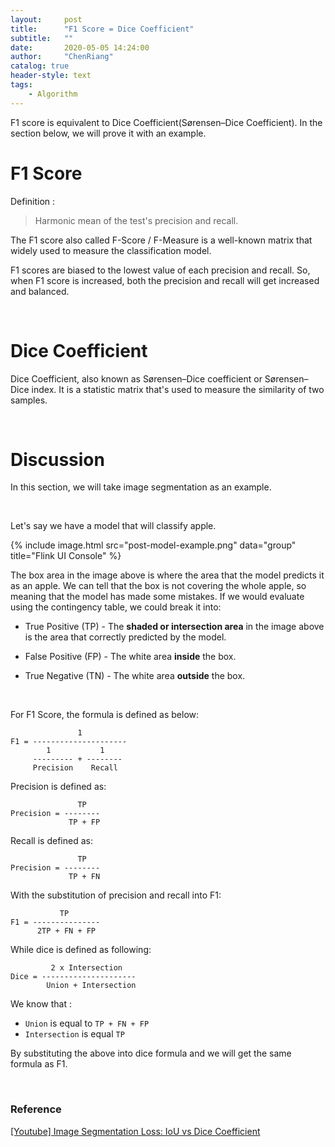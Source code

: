 ```yaml
---
layout:     post
title:      "F1 Score = Dice Coefficient"
subtitle:   ""
date:       2020-05-05 14:24:00
author:     "ChenRiang"
catalog: true
header-style: text
tags:
    - Algorithm
---
```


F1 score is equivalent to Dice Coefficient(Sørensen–Dice Coefficient). In the section below, we will prove it with an example. 

# F1 Score

Definition :

> Harmonic mean of the test's precision and recall.

The F1 score also called F-Score / F-Measure is a well-known matrix that widely used to measure the classification model. 

F1 scores are biased to the lowest value of each precision and recall. So, when F1 score is increased, both the precision and recall will get increased and balanced. 


<br>

# Dice Coefficient

Dice Coefficient, also known as Sørensen–Dice coefficient or Sørensen–Dice index. It is a statistic matrix that's used to measure the similarity of two samples.

<br>


# Discussion

In this section, we will take image segmentation as an example. 

<br>

Let's say we have a model that will classify apple.

{% include image.html src="post-model-example.png" data="group" title="Flink UI Console" %}


 The box area in the image above is where the area that the model predicts it as an apple. We can tell that the box is not covering the whole apple, so meaning that the model has made some mistakes. 
 If we would evaluate using the contingency table, we could break it into: 

 - True Positive (TP) - The **shaded or intersection area** in the image above is the area that correctly predicted by the model.

 - False Positive (FP) - The white area **inside** the box. 

 - True Negative (TN) - The white area **outside** the box.

<br>


For F1 Score, the formula is defined as below:
```
               1
F1 = ---------------------
        1           1
     --------- + --------
     Precision    Recall
```

Precision is defined as:
```
               TP
Precision = --------
             TP + FP
```


Recall is defined as:
```
               TP
Precision = --------
             TP + FN
```

With the substitution of precision and recall into F1:
```
           TP
F1 = ---------------
      2TP + FN + FP  
```

While dice is defined as following: 
```
         2 x Intersection
Dice = ---------------------
        Union + Intersection
```

We know that : 
- `Union` is equal to `TP + FN + FP` 
- `Intersection` is equal `TP`

By substituting the above into dice formula and we will get the same formula as F1.

<br>

### Reference
[[Youtube] Image Segmentation Loss: IoU vs Dice Coefficient ](https://www.youtube.com/watch?v=AZr64OxshLo)

